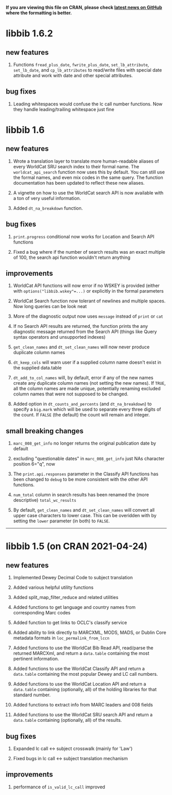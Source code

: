 
**If you are viewing this file on CRAN, please check
[latest news on GitHub](https://github.com/NYPL/libbib/blob/master/NEWS.md)
where the formatting is better.**

# libbib 1.6.2

## new features

1. Functions `fread_plus_date`, `fwrite_plus_date`, `set_lb_attribute`,
   `set_lb_date`, and `cp_lb_attributes` to read/write files with
   special date attribute and work with date and other special
   attributes.

## bug fixes

1. Leading whitespaces would confuse the lc call number functions.
   Now they handle leading/trailing whitespace just fine

# libbib 1.6

## new features

1. Wrote a translation layer to translate more human-readable aliases
   of every WorldCat SRU search index to their formal name. The
   `worldcat_api_search` function now uses this by default. You can still use
   the formal names, and even mix codes in the same query. The function
   documentation has been updated to reflect these new aliases.

2. A vignette on how to use the WorldCat search API is now available
   with a ton of very useful information.

3. Added `dt_na_breakdown` function.

## bug fixes
1. `print.progress` conditional now works for Location and Search API functions

2. Fixed a bug where if the number of search results was an exact multiple
   of 100, the search api function wouldn't return anything

## improvements

1. WorldCat API functions will now error if no WSKEY is provided
   (either with `options("libbib.wskey"=...)` or explicitly
   in the formal parameters

2. WorldCat Search function now tolerant of newlines and multiple
   spaces. Now long queries can be look neat

3. More of the diagnostic output now uses `message` instead of `print` or `cat`

4. If no Search API results are returned, the function prints the any
   diagnostic message returned from the Search API
   (things like Query syntax operators and unsupported indexes)

5. `get_clean_names` and `dt_set_clean_names` will now never produce
   duplicate column names

6. `dt_keep_cols` will warn user if a supplied column name doesn't
   exist in the supplied data.table

7. `dt_add_to_col_names` will, by default, error if any of the new
   names create any duplicate column names (not setting the new
   names). If `TRUE`, all the column names are made unique,
   potentially renaming excluded column names that were not supposed
   to be changed.

8. Added option in `dt_counts_and_percents` (and `dt_na_breakdown`)
   to specify a `big.mark` which will be used to separate every
   three digits of the count. If `FALSE` (the default) the count
   will remain and integer.

## small breaking changes

1. `marc_008_get_info` no longer returns the original publication
   date by default

2. excluding "questionable dates" in `marc_008_get_info` just NAs
   character position 6="q", now

3. The `print.api.responses` parameter in the Classify API functions has
   been changed to `debug` to be more consistent with the other API functions.

4. `num_total` column in search results has been renamed the (more descriptive)
   `total_wc_results`

5. By default, `get_clean_names` and `dt_set_clean_names` will convert
   all upper case characters to lower case. This can be overidden with
   by setting the `lower` parameter (in both) to `FALSE`.

-----

# libbib 1.5 (on CRAN 2021-04-24)

## new features

1. Implemented Dewey Decimal Code to subject translation

2. Added various helpful utility functions

3. Added split_map_filter_reduce and related utilities

4. Added functions to get language and country names from
   corresponding Marc codes

5. Added function to get links to OCLC's classify service

6. Added ability to link directly  to MARCXML, MODS, MADS, or
   Dublin Core metadata formats in `loc_permalink_from_lccn`

7. Added functions to use the WorldCat Bib Read API,
   read/parse the returned MARCXml, and return a `data.table`
   containing the most pertinent information.

8. Added functions to use the WorldCat Classify API and return a
   `data.table` containing the most popular Dewey and LC call numbers.

9. Added functions to use the WorldCat Location API and return a
   `data.table` containing (optionally, all) of the holding libraries
   for that standard number.

10. Added functions to extract info from MARC leaders and 008 fields

11. Added functions to use the WorldCat SRU search API and return a
    `data.table` containing (optionally, all) of the results.

## bug fixes

1. Expanded lc call <-> subject crosswalk (mainly for 'Law')

2. Fixed bugs in lc call <-> subject translation mechanism

## improvements

1. performance of `is_valid_lc_call` improved

